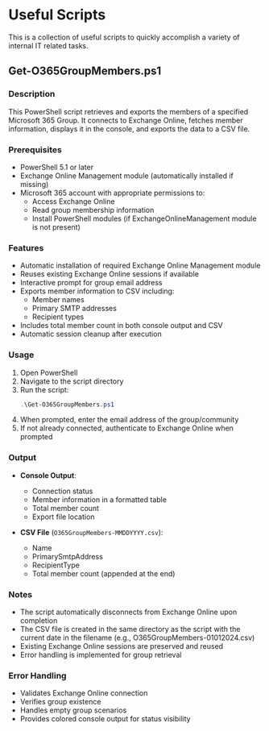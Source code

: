# Useful Scripts

This is a collection of useful scripts to quickly accomplish a variety of internal IT related tasks.

## Get-O365GroupMembers.ps1

### Description
This PowerShell script retrieves and exports the members of a specified Microsoft 365 Group. It connects to Exchange Online, fetches member information, displays it in the console, and exports the data to a CSV file.

### Prerequisites
- PowerShell 5.1 or later
- Exchange Online Management module (automatically installed if missing)
- Microsoft 365 account with appropriate permissions to:
  - Access Exchange Online
  - Read group membership information
  - Install PowerShell modules (if ExchangeOnlineManagement module is not present)

### Features
- Automatic installation of required Exchange Online Management module
- Reuses existing Exchange Online sessions if available
- Interactive prompt for group email address
- Exports member information to CSV including:
  - Member names
  - Primary SMTP addresses
  - Recipient types
- Includes total member count in both console output and CSV
- Automatic session cleanup after execution

### Usage
1. Open PowerShell
2. Navigate to the script directory
3. Run the script:
   ```powershell
   .\Get-O365GroupMembers.ps1
   ```
4. When prompted, enter the email address of the group/community
5. If not already connected, authenticate to Exchange Online when prompted

### Output
- **Console Output**:
  - Connection status
  - Member information in a formatted table
  - Total member count
  - Export file location

- **CSV File** (`O365GroupMembers-MMDDYYYY.csv`):
  - Name
  - PrimarySmtpAddress
  - RecipientType
  - Total member count (appended at the end)

### Notes
- The script automatically disconnects from Exchange Online upon completion
- The CSV file is created in the same directory as the script with the current date in the filename (e.g., O365GroupMembers-01012024.csv)
- Existing Exchange Online sessions are preserved and reused
- Error handling is implemented for group retrieval

### Error Handling
- Validates Exchange Online connection
- Verifies group existence
- Handles empty group scenarios
- Provides colored console output for status visibility
